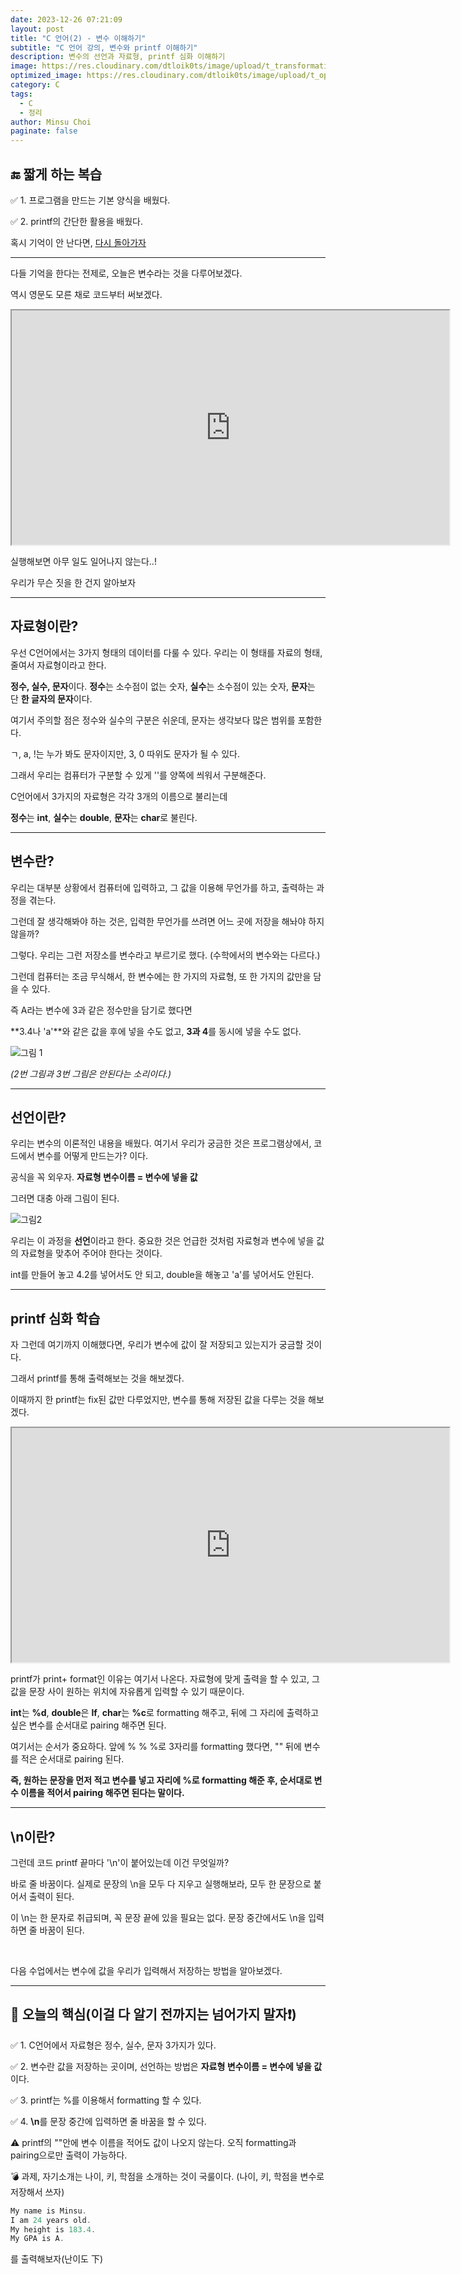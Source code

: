 ```yaml
---
date: 2023-12-26 07:21:09
layout: post
title: "C 언어(2) - 변수 이해하기"
subtitle: "C 언어 강의, 변수와 printf 이해하기"
description: 변수의 선언과 자료형, printf 심화 이해하기
image: https://res.cloudinary.com/dtloik0ts/image/upload/t_transformation/v1703569833/programming-careers-s_lvchit.jpg
optimized_image: https://res.cloudinary.com/dtloik0ts/image/upload/t_opt/v1703569833/programming-careers-s_lvchit.jpg
category: C
tags:
  - C
  - 정리
author: Minsu Choi
paginate: false
---
```


<h2>🔚 짧게 하는 복습</h2>

✅ 1. 프로그램을 만드는 기본 양식을 배웠다.

✅ 2. printf의 간단한 활용을 배웠다.

혹시 기억이 안 난다면, <u><a href = "/c-언어(1)-hello,-world!-출력해보기">다시 돌아가자</a></u>

---

다들 기억을 한다는 전제로, 오늘은 변수라는 것을 다루어보겠다.

역시 영문도 모른 채로 코드부터 써보겠다.

<iframe height="375px" width="700px" src="https://www.interviewbit.com/embed/snippet/e0ee617eff2488652190"></iframe>

실행해보면 아무 일도 일어나지 않는다..!

우리가 무슨 짓을 한 건지 알아보자

---

<h2>자료형이란?</h2>

우선 C언어에서는 3가지 형태의 데이터를 다룰 수 있다. 우리는 이 형태를 자료의 형태, 줄여서 자료형이라고 한다.

**정수, 실수, 문자**이다. **정수**는 소수점이 없는 숫자, **실수**는 소수점이 있는 숫자, **문자**는 단 **한 글자의 문자**이다.

여기서 주의할 점은 정수와 실수의 구분은 쉬운데, 문자는 생각보다 많은 범위를 포함한다.

ㄱ, a, !는 누가 봐도 문자이지만, 3, 0 따위도 문자가 될 수 있다.

그래서 우리는 컴퓨터가 구분할 수 있게 ''를 양쪽에 씌워서 구분해준다.

C언어에서 3가지의 자료형은 각각 3개의 이름으로 불리는데

**정수**는 **int**, **실수**는 **double**, **문자**는 **char**로 불린다.

---

<h2>변수란?</h2>

우리는 대부분 상황에서 컴퓨터에 입력하고, 그 값을 이용해 무언가를 하고, 출력하는 과정을 겪는다.

그런데 잘 생각해봐야 하는 것은, 입력한 무언가를 쓰려면 어느 곳에 저장을 해놔야 하지 않을까?

그렇다. 우리는 그런 저장소를 변수라고 부르기로 했다. (수학에서의 변수와는 다르다.)

그런데 컴퓨터는 조금 무식해서, 한 변수에는 한 가지의 자료형, 또 한 가지의 값만을 담을 수 있다.

즉 A라는 변수에 3과 같은 정수만을 담기로 했다면

**3.4나 'a'**와 같은 값을 후에 넣을 수도 없고, **3과 4**를 동시에 넣을 수도 없다.

<img src = "https://res.cloudinary.com/dtloik0ts/image/upload/v1703635199/%EC%8A%A4%ED%81%AC%EB%A6%B0%EC%83%B7_2023-12-27_085841_zuhrff.png" alt = "그림 1">

_(2번 그림과 3번 그림은 안된다는 소리이다.)_

---

<h2>선언이란? </h2>

우리는 변수의 이론적인 내용을 배웠다. 여기서 우리가 궁금한 것은 프로그램상에서, 코드에서 변수를 어떻게 만드는가? 이다.

공식을 꼭 외우자. **자료형 변수이름 = 변수에 넣을 값**

그러면 대충 아래 그림이 된다.

<img src = "https://res.cloudinary.com/dtloik0ts/image/upload/v1703635431/%EC%8A%A4%ED%81%AC%EB%A6%B0%EC%83%B7_2023-12-27_090315_qe4ta7.png" alt = "그림2">

우리는 이 과정을 **선언**이라고 한다. 중요한 것은 언급한 것처럼 자료형과 변수에 넣을 값의 자료형을 맞추어 주어야 한다는 것이다.

int를 만들어 놓고 4.2를 넣어서도 안 되고, double을 해놓고 'a'를 넣어서도 안된다.

---

<h2>printf 심화 학습</h2>

자 그런데 여기까지 이해했다면, 우리가 변수에 값이 잘 저장되고 있는지가 궁금할 것이다.

그래서 printf를 통해 출력해보는 것을 해보겠다.

이때까지 한 printf는 fix된 값만 다루었지만, 변수를 통해 저장된 값을 다루는 것을 해보겠다.

<iframe height="375px" width="700px" src="https://www.interviewbit.com/embed/snippet/ef4bccae4c65f989ee28"></iframe>

printf가 print+ format인 이유는 여기서 나온다. 자료형에 맞게 출력을 할 수 있고, 그 값을 문장 사이 원하는 위치에 자유롭게 입력할 수 있기 때문이다.

**int**는 **%d**, **double**은 **lf**, **char**는 **%c**로 formatting 해주고, 뒤에 그 자리에 출력하고 싶은 변수를 순서대로 pairing 해주면 된다.

여기서는 순서가 중요하다. 앞에 % % %로 3자리를 formatting 했다면, "" 뒤에 변수를 적은 순서대로 pairing 된다.

**즉, 원하는 문장을 먼저 적고 변수를 넣고 자리에 %로 formatting 해준 후, 순서대로 변수 이름을 적어서 pairing 해주면 된다는 말이다.**

---

<h2>\n이란? </h2>

그런데 코드 printf 끝마다 '\n'이 붙어있는데 이건 무엇일까?

바로 줄 바꿈이다. 실제로 문장의 \n을 모두 다 지우고 실행해보라, 모두 한 문장으로 붙어서 출력이 된다.

이 \n는 한 문자로 취급되며, 꼭 문장 끝에 있을 필요는 없다. 문장 중간에서도 \n을 입력하면 줄 바꿈이 된다.

<br>

다음 수업에서는 변수에 값을 우리가 입력해서 저장하는 방법을 알아보겠다.

---

<h2>📖 오늘의 핵심(이걸 다 알기 전까지는 넘어가지 말자❗)</h2>

✅ 1. C언어에서 자료형은 정수, 실수, 문자 3가지가 있다.

✅ 2. 변수란 값을 저장하는 곳이며, 선언하는 방법은 **자료형 변수이름 = 변수에 넣을 값**이다.

✅ 3. printf는 %를 이용해서 formatting 할 수 있다.

✅ 4. **\n**를 문장 중간에 입력하면 줄 바꿈을 할 수 있다.

⚠️ printf의 ""안에 변수 이름을 적어도 값이 나오지 않는다. 오직 formatting과 pairing으로만 출력이 가능하다.

💣 과제, 자기소개는 나이, 키, 학점을 소개하는 것이 국룰이다. (나이, 키, 학점을 변수로 저장해서 쓰자)

```js
My name is Minsu.
I am 24 years old.
My height is 183.4.
My GPA is A.
```

를 출력해보자(난이도 下)
